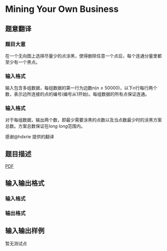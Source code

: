 # Mining Your Own Business

## 题意翻译

### 题目大意

在一个无向图上选择尽量少的点涂黑，使得删除任意一个点后，每个连通分量里都至少有一个黑点。

### 输入格式

输入包含多组数据，每组数据的第一行为边数$n(n≤50000)$，以下$n$行每行两个数，表示边所连接的点的编号(编号从1开始)。每组数据的所有点保证连通。

### 输入格式

对于每组数据，输出两个数，即最少需要涂黑的点数以及当点数最少时的涂黑方案总数。方案总数保证在$long$ $long$范围内。

感谢@hdxrie 提供的翻译

## 题目描述

[problemUrl]: https://uva.onlinejudge.org/index.php?option=com_onlinejudge&Itemid=8&category=246&page=show_problem&problem=3549

[PDF](https://uva.onlinejudge.org/external/11/p1108.pdf)

## 输入输出格式

### 输入格式

### 输出格式

## 输入输出样例

暂无测试点

